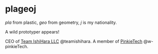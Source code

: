 # plageoj

_pla_ from plastic, _geo_ from geometry, _j_ is my nationality.

A wild prototyper appears!

CEO of [Team IshiHara LLC](https://ishihara.team/) @teamishihara.
A member of [PinkieTech](https://w-pinkietech.github.io/) @w-pinkieTech.
